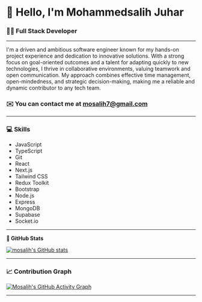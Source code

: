 # 👋 **Hello, I'm Mohammedsalih Juhar**

### 👨‍💻 Full Stack Developer

---

I'm a driven and ambitious software engineer known for my hands-on project experience and dedication to innovative solutions. With a strong focus on goal-oriented outcomes and a talent for adapting quickly to new technologies, I thrive in collaborative environments, valuing teamwork and open communication. My approach combines effective time management, open-mindedness, and strategic decision-making, making me a reliable and dynamic contributor to any tech team.

### ✉️ You can contact me at [mosalih7@gmail.com](mailto:mosalih7@gmail.com)

---

### 💻 Skills

- JavaScript
- TypeScript
- Git
- React
- Next.js
- Tailwind CSS
- Redux Toolkit
- Bootstrap
- Node.js
- Express
- MongoDB
- Supabase
- Socket.io

---

**🌟 GitHub Stats**

<a href="http://www.github.com/mosalih7">
  <img src="https://github-readme-stats.vercel.app/api?username=mosalih7&show_icons=true&count_private=true&title_color=ec4899&text_color=facc15&icon_color=84cc16&bg_color=14532d&hide_border=true" alt="mosalih's GitHub stats" />
</a>

---


### 📈 Contribution Graph

[![Mosalih's GitHub Activity Graph](https://github-readme-activity-graph.vercel.app/graph?username=mosalih7&bg_color=14532d&color=facc15&line=ec4899&point=84cc16&hide_border=true)](https://github.com/mosalih7)

---
